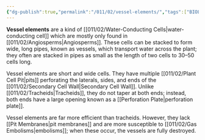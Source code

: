```yaml
---
{"dg-publish":true,"permalink":"/011/02/vessel-elements/","tags":["BIOL412"],"noteIcon":"1","created":"2024-09-26T13:45:04.140-07:00","updated":"2024-09-26T15:27:12.704-07:00"}
---
```


**Vessel elements** are a kind of [[011/02/Water-Conducting Cells\|water-conducting cell]] which are mostly only found in [[011/02/Angiosperms\|Angiosperms]]. These cells can be stacked to form wide, long pipes, known as vessels, which transport water across the plant; they often are stacked in pipes as small as the length of two cells to 30–50 cells long.

Vessel elements are short and wide cells. They have multiple [[011/02/Plant Cell Pit\|pits]] perforating the laterals, sides, and ends of the [[011/02/Secondary Cell Wall\|Secondary Cell Wall]]. Unlike [[011/02/Tracheids\|Tracheids]], they do not taper at both ends; instead, both ends have a large opening known as a [[Perforation Plate\|perforation plate]].

Vessel elements are far more efficient than tracheids. However, they lack [[Pit Membranes\|pit membranes]] and are more susceptible to [[011/02/Gas Embolisms\|embolisms]]; when these occur, the vessels are fully destroyed.